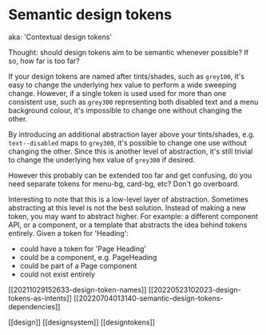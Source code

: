 # Semantic design tokens

aka: 'Contextual design tokens'

Thought: should design tokens aim to be semantic whenever possible? If so, how far is too far?

If your design tokens are named after tints/shades, such as `grey100`, it's easy to change the underlying hex value to perform a wide sweeping change. However, if a single token is used used for more than one consistent use, such as `grey300` representing both disabled text and a menu background colour, it's impossible to change one without changing the other.

By introducing an additional abstraction layer above your tints/shades, e.g. `text--disabled` maps to `grey300`, it's possible to change one use without changing the other. Since this is another level of abstraction, it's still trivial to change the underlying hex value of `grey300` if desired.

However this probably can be extended too far and get confusing, do you need separate tokens for menu-bg, card-bg, etc? Don't go overboard.

Interesting to note that this is a low-level layer of abstraction. Sometimes abstracting at this level is not the best solution. Instead of making a new token, you may want to abstract higher. For example: a different component API, or a component, or a template that abstracts the idea behind tokens entirely. Given a token for 'Heading':
- could have a token for 'Page Heading'
- could be a component, e.g. PageHeading
- could be part of a Page component
- could not exist entirely

[[20211029152633-design-token-names]]
[[20220523102023-design-tokens-as-intents]]
[[20220704013140-semantic-design-tokens-dependencies]]

[[design]]
[[designsystem]]
[[designtokens]]